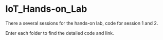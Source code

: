 # IoT_Hands-on_Lab

There a several sessions for the hands-on lab, code for session 1 and 2.

Enter each folder to find the detailed code and link.
